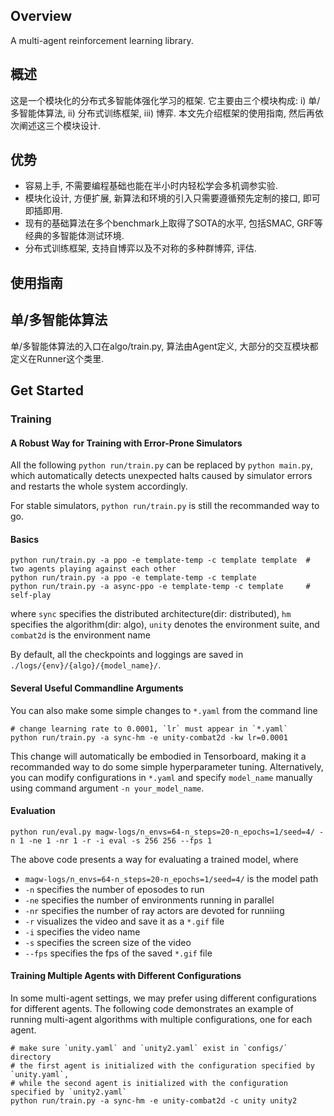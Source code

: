 ## Overview

A multi-agent reinforcement learning library. 

## 概述

这是一个模块化的分布式多智能体强化学习的框架. 它主要由三个模块构成: i) 单/多智能体算法, ii) 分布式训练框架, iii) 博弈. 本文先介绍框架的使用指南, 然后再依次阐述这三个模块设计.

## 优势

- 容易上手, 不需要编程基础也能在半小时内轻松学会多机调参实验. 
- 模块化设计, 方便扩展, 新算法和环境的引入只需要遵循预先定制的接口, 即可即插即用.
- 现有的基础算法在多个benchmark上取得了SOTA的水平, 包括SMAC, GRF等经典的多智能体测试环境. 
- 分布式训练框架, 支持自博弈以及不对称的多种群博弈, 评估.

## 使用指南

## 单/多智能体算法

单/多智能体算法的入口在algo/train.py, 算法由Agent定义, 大部分的交互模块都定义在Runner这个类里.

## <a name="start"></a>Get Started

### Training

#### A Robust Way for Training with Error-Prone Simulators

All the following `python run/train.py` can be replaced by `python main.py`, which automatically detects unexpected halts caused by simulator errors and restarts the whole system accordingly. 

For stable simulators, `python run/train.py` is still the recommanded way to go.

#### Basics

```shell
python run/train.py -a ppo -e template-temp -c template template  # two agents playing against each other
python run/train.py -a ppo -e template-temp -c template
python run/train.py -a async-ppo -e template-temp -c template     # self-play
```

where `sync` specifies the distributed architecture(dir: distributed), `hm` specifies the algorithm(dir: algo), `unity` denotes the environment suite, and `combat2d` is the environment name

By default, all the checkpoints and loggings are saved in `./logs/{env}/{algo}/{model_name}/`.

#### Several Useful Commandline Arguments

You can also make some simple changes to `*.yaml` from the command line

```shell
# change learning rate to 0.0001, `lr` must appear in `*.yaml`
python run/train.py -a sync-hm -e unity-combat2d -kw lr=0.0001
```

This change will automatically be embodied in Tensorboard, making it a recommanded way to do some simple hyperparameter tuning. Alternatively, you can modify configurations in `*.yaml` and specify `model_name` manually using command argument `-n your_model_name`.

#### Evaluation

```shell
python run/eval.py magw-logs/n_envs=64-n_steps=20-n_epochs=1/seed=4/ -n 1 -ne 1 -nr 1 -r -i eval -s 256 256 --fps 1
```

The above code presents a way for evaluating a trained model, where

- `magw-logs/n_envs=64-n_steps=20-n_epochs=1/seed=4/` is the model path
- `-n` specifies the number of eposodes to run
- `-ne` specifies the number of environments running in parallel
- `-nr` specifies the number of ray actors are devoted for runniing
- `-r` visualizes the video and save it as a `*.gif` file
- `-i` specifies the video name
- `-s` specifies the screen size of the video
- `--fps` specifies the fps of the saved `*.gif` file

#### Training Multiple Agents with Different Configurations

In some multi-agent settings, we may prefer using different configurations for different agents. The following code demonstrates an example of running multi-agent algorithms with multiple configurations, one for each agent.

```shell
# make sure `unity.yaml` and `unity2.yaml` exist in `configs/` directory
# the first agent is initialized with the configuration specified by `unity.yaml`, 
# while the second agent is initialized with the configuration specified by `unity2.yaml`
python run/train.py -a sync-hm -e unity-combat2d -c unity unity2
```
